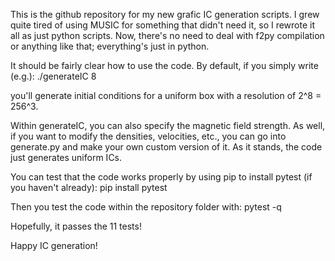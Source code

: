 This is the github repository for my new grafic IC generation scripts.
I grew quite tired of using MUSIC for something that didn't need it, 
so I rewrote it all as just python scripts. Now, there's no need to deal with
f2py compilation or anything like that; everything's just in python. 

It should be fairly clear how to use the code. By default, if you simply write (e.g.):
./generateIC 8

you'll generate initial conditions for a uniform box with a resolution of 2^8 = 256^3. 

Within generateIC, you can also specify the magnetic field strength. As well, if you want to modify the densities, velocities, etc.,
you can go into generate.py and make your own custom version of it. As it stands, the code just generates uniform ICs. 

You can test that the code works properly by using pip to install pytest (if you haven't already):
pip install pytest

Then you test the code within the repository folder with:
pytest -q

Hopefully, it passes the 11 tests!

Happy IC generation!
